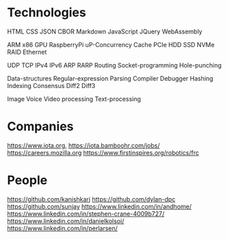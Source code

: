 Technologies
============

HTML CSS JSON CBOR Markdown
JavaScript JQuery
WebAssembly

ARM x86 GPU RaspberryPi
uP-Concurrency Cache
PCIe
HDD SSD NVMe RAID
Ethernet

UDP TCP IPv4 IPv6 ARP RARP Routing
Socket-programming
Hole-punching

Data-structures
Regular-expression Parsing Compiler Debugger
Hashing Indexing Consensus
Diff2 Diff3

Image Voice Video processing
Text-processing

Companies
=========

https://www.iota.org, https://iota.bamboohr.com/jobs/
https://careers.mozilla.org
https://www.firstinspires.org/robotics/frc

People
======

https://github.com/kanishkarj
https://github.com/dylan-dpc
https://github.com/sunjay
https://www.linkedin.com/in/andhome/
https://www.linkedin.com/in/stephen-crane-4009b727/
https://www.linkedin.com/in/danielkolsoi/
https://www.linkedin.com/in/perlarsen/
